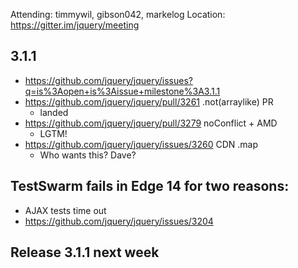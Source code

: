 Attending: timmywil, gibson042, markelog
Location: https://gitter.im/jquery/meeting

## 3.1.1
* https://github.com/jquery/jquery/issues?q=is%3Aopen+is%3Aissue+milestone%3A3.1.1 
* https://github.com/jquery/jquery/pull/3261 .not(arraylike) PR
  - landed
* https://github.com/jquery/jquery/pull/3279 noConflict + AMD
  - LGTM!
* https://github.com/jquery/jquery/issues/3260 CDN .map
  - Who wants this? Dave?

## TestSwarm fails in Edge 14 for two reasons:
* AJAX tests time out
* https://github.com/jquery/jquery/issues/3204 

## Release 3.1.1 next week
